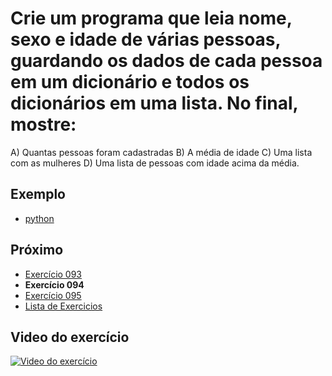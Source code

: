 # Crie um programa que leia nome, sexo e idade de várias pessoas, guardando os dados de cada pessoa em um dicionário e todos os dicionários em uma lista. No final, mostre: 
A) Quantas pessoas foram cadastradas
B) A média de idade
C) Uma lista com as mulheres
D) Uma lista de pessoas com idade acima da média.

## Exemplo

- [python](python)

## Próximo

- [Exercício 093](../093)
- **Exercício 094**
- [Exercício 095](../095)
- [Lista de Exercicios](../)

## Video do exercício

[![Video do exercício](https://img.youtube.com/vi/ETnExBCFeps/maxresdefault.jpg)](https://youtu.be/ETnExBCFeps)